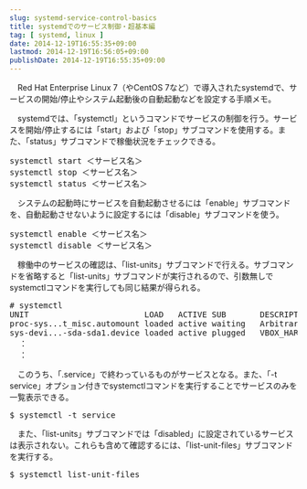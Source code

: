 ```yaml
---
slug: systemd-service-control-basics
title: systemdでのサービス制御・超基本編
tag: [ systemd, linux ]
date: 2014-12-19T16:55:35+09:00
lastmod: 2014-12-19T16:56:05+09:00
publishDate: 2014-12-19T16:55:35+09:00
---
```


<p>　Red Hat Enterprise Linux 7（やCentOS 7など）で導入されたsystemdで、サービスの開始/停止やシステム起動後の自動起動などを設定する手順メモ。</p>

<p>　systemdでは、「systemctl」というコマンドでサービスの制御を行う。サービスを開始/停止するには「start」および「stop」サブコマンドを使用する。また、「status」サブコマンドで稼働状況をチェックできる。</p>

<pre>
systemctl start ＜サービス名＞
systemctl stop ＜サービス名＞
systemctl status ＜サービス名＞
</pre>

<p>　システムの起動時にサービスを自動起動させるには「enable」サブコマンドを、自動起動させないように設定するには「disable」サブコマンドを使う。</p>

<pre>
systemctl enable ＜サービス名＞
systemctl disable ＜サービス名＞
</pre>

<p>　稼働中のサービスの確認は、「list-units」サブコマンドで行える。サブコマンドを省略すると「list-units」サブコマンドが実行されるので、引数無しでsystemctlコマンドを実行しても同じ結果が得られる。</p>

<pre class="bash shell">
# systemctl
UNIT                        LOAD   ACTIVE SUB       DESCRIPTION
proc-sys...t_misc.automount loaded active waiting   Arbitrary Executable File Fo
sys-devi...-sda-sda1.device loaded active plugged   VBOX_HARDDISK
  ：
  ：
</pre>

<p>　このうち、「.service」で終わっているものがサービスとなる。また、「-t service」オプション付きでsystemctlコマンドを実行することでサービスのみを一覧表示できる。</p>

<pre class="shell bash">
$ systemctl -t service
</pre>

<p>　また、「list-units」サブコマンドでは「disabled」に設定されているサービスは表示されない。これらも含めて確認するには、「list-unit-files」サブコマンドを実行する。</p>

<pre class="shell bash">
$ systemctl list-unit-files
</pre>

